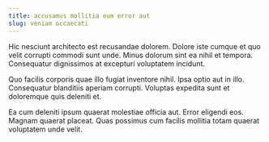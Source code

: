 ```yaml
---
title: accusamus mollitia eum error aut
slug: veniam occaecati
---
```


Hic nesciunt architecto est recusandae dolorem. Dolore iste cumque et quo velit corrupti commodi sunt unde. Minus dolorum sint ea nihil et tempora. Consequatur dignissimos at excepturi voluptatem incidunt.

Quo facilis corporis quae illo fugiat inventore nihil. Ipsa optio aut in illo. Consequatur blanditiis aperiam corrupti. Voluptas expedita sunt et doloremque quis deleniti et.

Ea cum deleniti ipsum quaerat molestiae officia aut. Error eligendi eos. Magnam quaerat placeat. Quas possimus cum facilis mollitia totam quaerat voluptatem unde velit.
